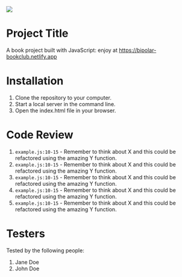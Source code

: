 <img src="https://media.giphy.com/media/atcqQ5PuX41J6/giphy.gif" />

# Project Title

A book project built with JavaScript: enjoy at https://bipolar-bookclub.netlify.app

# Installation

1. Clone the repository to your computer.
2. Start a local server in the command line.
3. Open the index.html file in your browser.

# Code Review

1. `example.js:10-15` - Remember to think about X and this could be refactored using the amazing Y function.
1. `example.js:10-15` - Remember to think about X and this could be refactored using the amazing Y function.
1. `example.js:10-15` - Remember to think about X and this could be refactored using the amazing Y function.
1. `example.js:10-15` - Remember to think about X and this could be refactored using the amazing Y function.
1. `example.js:10-15` - Remember to think about X and this could be refactored using the amazing Y function.

# Testers

Tested by the following people:

1. Jane Doe
2. John Doe
